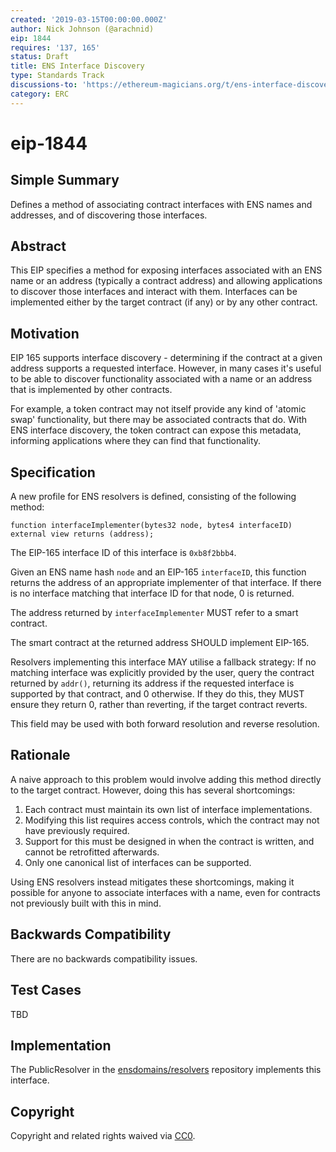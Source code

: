 ```yaml
---
created: '2019-03-15T00:00:00.000Z'
author: Nick Johnson (@arachnid)
eip: 1844
requires: '137, 165'
status: Draft
title: ENS Interface Discovery
type: Standards Track
discussions-to: 'https://ethereum-magicians.org/t/ens-interface-discovery/2924'
category: ERC
---
```


# eip-1844

## Simple Summary

Defines a method of associating contract interfaces with ENS names and addresses, and of discovering those interfaces.

## Abstract

This EIP specifies a method for exposing interfaces associated with an ENS name or an address \(typically a contract address\) and allowing applications to discover those interfaces and interact with them. Interfaces can be implemented either by the target contract \(if any\) or by any other contract.

## Motivation

EIP 165 supports interface discovery - determining if the contract at a given address supports a requested interface. However, in many cases it's useful to be able to discover functionality associated with a name or an address that is implemented by other contracts.

For example, a token contract may not itself provide any kind of 'atomic swap' functionality, but there may be associated contracts that do. With ENS interface discovery, the token contract can expose this metadata, informing applications where they can find that functionality.

## Specification

A new profile for ENS resolvers is defined, consisting of the following method:

```text
function interfaceImplementer(bytes32 node, bytes4 interfaceID) external view returns (address);
```

The EIP-165 interface ID of this interface is `0xb8f2bbb4`.

Given an ENS name hash `node` and an EIP-165 `interfaceID`, this function returns the address of an appropriate implementer of that interface. If there is no interface matching that interface ID for that node, 0 is returned.

The address returned by `interfaceImplementer` MUST refer to a smart contract.

The smart contract at the returned address SHOULD implement EIP-165.

Resolvers implementing this interface MAY utilise a fallback strategy: If no matching interface was explicitly provided by the user, query the contract returned by `addr()`, returning its address if the requested interface is supported by that contract, and 0 otherwise. If they do this, they MUST ensure they return 0, rather than reverting, if the target contract reverts.

This field may be used with both forward resolution and reverse resolution.

## Rationale

A naive approach to this problem would involve adding this method directly to the target contract. However, doing this has several shortcomings:

1. Each contract must maintain its own list of interface implementations.
2. Modifying this list requires access controls, which the contract may not have previously required.
3. Support for this must be designed in when the contract is written, and cannot be retrofitted afterwards.
4. Only one canonical list of interfaces can be supported.

Using ENS resolvers instead mitigates these shortcomings, making it possible for anyone to associate interfaces with a name, even for contracts not previously built with this in mind.

## Backwards Compatibility

There are no backwards compatibility issues.

## Test Cases

TBD

## Implementation

The PublicResolver in the [ensdomains/resolvers](https://github.com/ensdomains/resolvers/) repository implements this interface.

## Copyright

Copyright and related rights waived via [CC0](https://creativecommons.org/publicdomain/zero/1.0/).

